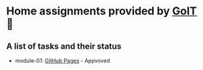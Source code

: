 # Home assignments provided by [GoIT](https://goit.ua/fullstackonline/) :school:

## A list of tasks and their status 
* module-01: [GitHub Pages](https://volodymyrtk.github.io/goit-markup-hw-01/index.html) - Appvoved
